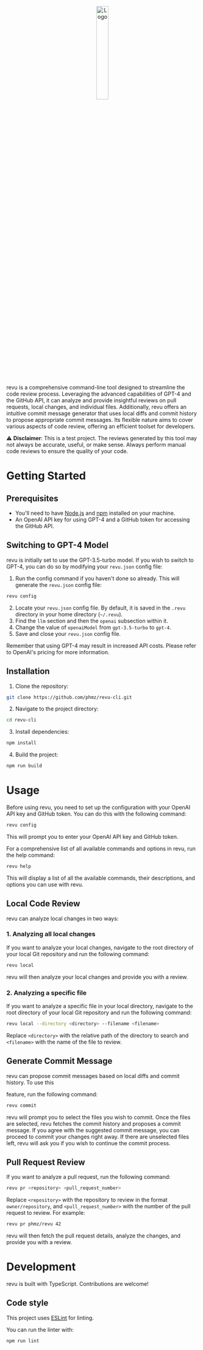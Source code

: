 <p align="center">
    <img src="https://raw.githubusercontent.com/phmz/revu-cli/main/logo/revu.webp" alt="Logo" width="25%">
</p>

revu is a comprehensive command-line tool designed to streamline the code review process. Leveraging the advanced capabilities of GPT-4 and the GitHub API, it can analyze and provide insightful reviews on pull requests, local changes, and individual files. Additionally, revu offers an intuitive commit message generator that uses local diffs and commit history to propose appropriate commit messages. Its flexible nature aims to cover various aspects of code review, offering an efficient toolset for developers.

⚠️ **Disclaimer**: This is a test project. The reviews generated by this tool may not always be accurate, useful, or make sense. Always perform manual code reviews to ensure the quality of your code.

# Getting Started

## Prerequisites

- You'll need to have [Node.js](https://nodejs.org/en/download/) and [npm](https://www.npmjs.com/get-npm) installed on your machine.
- An OpenAI API key for using GPT-4 and a GitHub token for accessing the GitHub API.

## Switching to GPT-4 Model

revu is initially set to use the GPT-3.5-turbo model. If you wish to switch to GPT-4, you can do so by modifying your `revu.json` config file:

1. Run the config command if you haven't done so already. This will generate the `revu.json` config file:
```bash
revu config
```
2. Locate your `revu.json` config file. By default, it is saved in the `.revu` directory in your home directory (`~/.revu`).
3. Find the `llm` section and then the `openai` subsection within it.
4. Change the value of `openaiModel` from `gpt-3.5-turbo` to `gpt-4`.
5. Save and close your `revu.json` config file.

Remember that using GPT-4 may result in increased API costs. Please refer to OpenAI's pricing for more information.

## Installation

1. Clone the repository:

```bash
git clone https://github.com/phmz/revu-cli.git
```

2. Navigate to the project directory:

```bash
cd revu-cli
```

3. Install dependencies:

```bash
npm install
```

4. Build the project:

```bash
npm run build
```

# Usage

Before using revu, you need to set up the configuration with your OpenAI API key and GitHub token. You can do this with the following command:

```bash
revu config
```

This will prompt you to enter your OpenAI API key and GitHub token.

For a comprehensive list of all available commands and options in revu, run the help command:

```bash
revu help
```
This will display a list of all the available commands, their descriptions, and options you can use with revu.

## Local Code Review

revu can analyze local changes in two ways:

### 1. Analyzing all local changes

If you want to analyze your local changes, navigate to the root directory of your local Git repository and run the following command:

```bash
revu local
```

revu will then analyze your local changes and provide you with a review.

### 2. Analyzing a specific file

If you want to analyze a specific file in your local directory, navigate to the root directory of your local Git repository and run the following command:

```bash
revu local --directory <directory> --filename <filename>
```

Replace `<directory>` with the relative path of the directory to search and `<filename>` with the name of the file to review.

## Generate Commit Message

revu can propose commit messages based on local diffs and commit history. To use this

feature, run the following command:

```bash
revu commit
```

revu will prompt you to select the files you wish to commit. Once the files are selected, revu fetches the commit history and proposes a commit message. If you agree with the suggested commit message, you can proceed to commit your changes right away. If there are unselected files left, revu will ask you if you wish to continue the commit process.

## Pull Request Review

If you want to analyze a pull request, run the following command:

```bash
revu pr <repository> <pull_request_number>
```

Replace `<repository>` with the repository to review in the format `owner/repository`, and `<pull_request_number>` with the number of the pull request to review. For example:

```bash
revu pr phmz/revu 42
```

revu will then fetch the pull request details, analyze the changes, and provide you with a review.

# Development

revu is built with TypeScript. Contributions are welcome!

## Code style

This project uses [ESLint](https://eslint.org/) for linting.

You can run the linter with:

```bash
npm run lint
```
